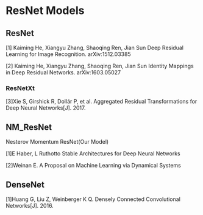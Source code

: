 # ResNet Models

## ResNet
[1] Kaiming He, Xiangyu Zhang, Shaoqing Ren, Jian Sun Deep Residual Learning for Image Recognition. arXiv:1512.03385

[2] Kaiming He, Xiangyu Zhang, Shaoqing Ren, Jian Sun Identity Mappings in Deep Residual Networks. arXiv:1603.05027

### ResNetXt
[3]Xie S, Girshick R, Dollár P, et al. Aggregated Residual Transformations for Deep Neural Networks[J]. 2017.

## NM_ResNet
Nesterov Momentum ResNet(Our Model)

[1]E Haber, L Ruthotto Stable Architectures for Deep Neural Networks

[2]Weinan E. A Proposal on Machine Learning via Dynamical Systems


## DenseNet

[1]Huang G, Liu Z, Weinberger K Q. Densely Connected Convolutional Networks[J]. 2016.
